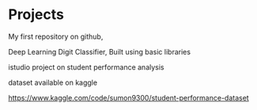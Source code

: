 # Projects
My first repository on github,

Deep Learning Digit Classifier, Built using basic libraries



istudio project on student performance analysis

dataset available on kaggle

https://www.kaggle.com/code/sumon9300/student-performance-dataset
